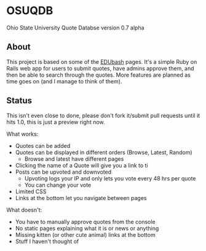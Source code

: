 OSUQDB
======

Ohio State University Quote Databse version 0.7 alpha

About
-----
This project is based on some of the [EDUbash](http://edu.tjbash.org/) pages.
It's a simple Ruby on Rails web app for users to submit quotes, have admins
approve them, and then be able to search through the quotes. More features are
planned as time goes on (and I manage to think of them).

Status
------
This isn't even close to done, please don't fork it/submit pull requests until
it hits 1.0, this is just a preview right now.

What works:
 - Quotes can be added
 - Quotes can be displayed in different orders (Browse, Latest, Random)
   - Browse and latest have different pages
 - Clicking the name of a Quote will give you a link to ti
 - Posts can be upvoted and downvoted
   - Upvoting logs your IP and only lets you vote every 48 hrs per quote
   - You can change your vote
 - Limited CSS
 - Links at the bottom let you navigate between pages

What doesn't:
 - You have to manually approve quotes from the console
 - No static pages explaining what it is or news or anything
 - Missing kitten (or other cute animal) links at the bottom
 - Stuff I haven't thought of
